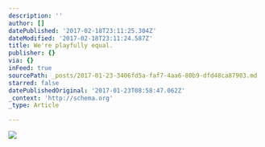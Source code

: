 ```yaml
---
description: ''
author: []
datePublished: '2017-02-18T23:11:25.304Z'
dateModified: '2017-02-18T23:11:24.587Z'
title: We're playfully equal.
publisher: {}
via: {}
inFeed: true
sourcePath: _posts/2017-01-23-3406fd5a-faf7-4aa6-80b9-dfd48ca87903.md
starred: false
datePublishedOriginal: '2017-01-23T08:58:47.062Z'
_context: 'http://schema.org'
_type: Article

---
```

![](https://the-grid-user-content.s3-us-west-2.amazonaws.com/336b7e73-78a7-4e91-bbaa-2d2dad4bd1c7.jpg)